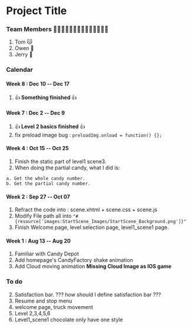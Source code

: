 # Project Title
### Team Members 🐶🐱🐹🐰🦊🐻🐼🐨🐯🦁🐮🐷🐸🐵
1. Tom 🐱
2. Owen 🐶
3. Jerry 🐹

### Calendar
#### Week 8 : Dec 10 -- Dec 17
1. :+1:<b> Something finished </b>:+1: 

#### Week 7 : Dec 2 -- Dec 9
1. :+1:<b> Level 2 basics finished </b>:+1:
2. fix preload image bug : ```preloadImg.onload = function() {};```

#### Week 4 : Oct 15 -- Oct 25
1. Finish the static part of level1 scene3.
2. When doing the partial candy, what I did is:
```
a. Get the whole candy number.
b. Get the partial candy number.
```

#### Week 2 : Sep 27 -- Oct 07
1. Refract the code into : scene.xhtml + scene.css + scene.js
2. Modify File path all into ```"#{resource['images:StartScene_Images/StartScene_Background.png']}"```
3. Finish Welcome page, level selection page, level1_scene1 page.
#### Week 1 : Aug 13 -- Aug 20
1. Familiar with Candy Depot
2. Add homepage's CandyFactory shake animation
3. Add Cloud moving animation **Missing Cloud Image as IOS game**


### To do
2. Satisfaction bar. ??? how should I define satisfaction bar ???
3. Resume and stop menu
1. welcome page, truck movement 
2. Level 2,3,4,5,6
3. Level1_scene1 chocolate only have one style
